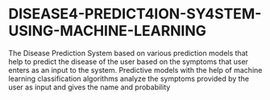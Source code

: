 # DISEASE4-PREDICT4ION-SY4STEM-USING-MACHINE-LEARNING
The Disease Prediction System based on various prediction models that help to predict the disease of the user based on the symptoms that user enters as an input to the system. Predictive models with the help of machine learning classification algorithms analyze the symptoms provided by the user as input and gives the name and probability
